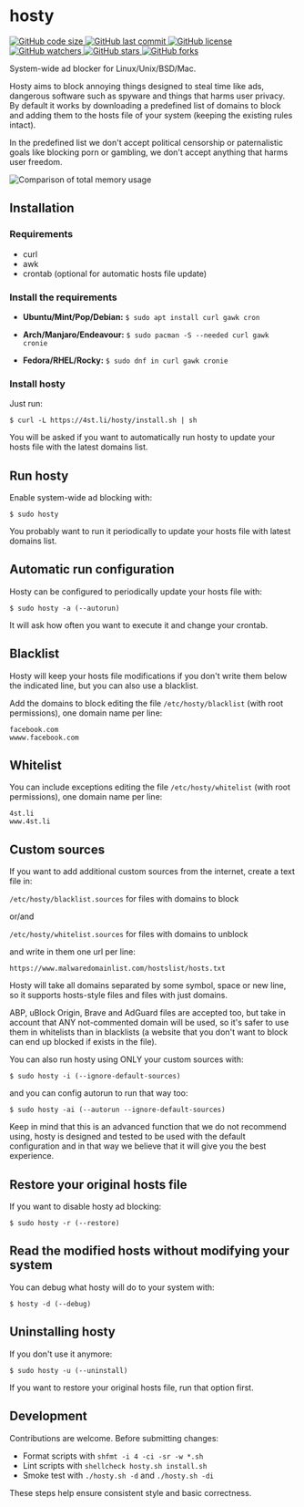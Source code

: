 # hosty

[![GitHub code size](https://img.shields.io/github/languages/code-size/astrovm/hosty.svg)
![GitHub last commit](https://img.shields.io/github/last-commit/astrovm/hosty.svg)
![GitHub license](https://img.shields.io/github/license/astrovm/hosty.svg)
![GitHub watchers](https://img.shields.io/github/watchers/astrovm/hosty.svg?label=Watch&style=social)
![GitHub stars](https://img.shields.io/github/stars/astrovm/hosty.svg?label=Star&style=social)
![GitHub forks](https://img.shields.io/github/forks/astrovm/hosty.svg?label=Fork&style=social)](https://github.com/astrovm/hosty)

System-wide ad blocker for Linux/Unix/BSD/Mac.

Hosty aims to block annoying things designed to steal time like ads, dangerous software such as spyware and things that harms user privacy. By default it works by downloading a predefined list of domains to block and adding them to the hosts file of your system (keeping the existing rules intact).

In the predefined list we don't accept political censorship or paternalistic goals like blocking porn or gambling, we don't accept anything that harms user freedom.

![Comparison of total memory usage](https://i.imgur.com/qRVKMOQ.png)

## Installation

### Requirements

- curl
- awk
- crontab (optional for automatic hosts file update)

### Install the requirements

- **Ubuntu/Mint/Pop/Debian:**
  `$ sudo apt install curl gawk cron`

- **Arch/Manjaro/Endeavour:**
  `$ sudo pacman -S --needed curl gawk cronie`

- **Fedora/RHEL/Rocky:**
  `$ sudo dnf in curl gawk cronie`

### Install hosty

Just run:

`$ curl -L https://4st.li/hosty/install.sh | sh`

You will be asked if you want to automatically run hosty to update your hosts file with the latest domains list.

## Run hosty

Enable system-wide ad blocking with:

`$ sudo hosty`

You probably want to run it periodically to update your hosts file with latest domains list.

## Automatic run configuration

Hosty can be configured to periodically update your hosts file with:

`$ sudo hosty -a (--autorun)`

It will ask how often you want to execute it and change your crontab.

## Blacklist

Hosty will keep your hosts file modifications if you don't write them below the indicated line, but you can also use a blacklist.

Add the domains to block editing the file `/etc/hosty/blacklist` (with root permissions), one domain name per line:

```
facebook.com
wwww.facebook.com
```

## Whitelist

You can include exceptions editing the file `/etc/hosty/whitelist` (with root permissions), one domain name per line:

```
4st.li
www.4st.li
```

## Custom sources

If you want to add additional custom sources from the internet, create a text file in:

`/etc/hosty/blacklist.sources` for files with domains to block

or/and

`/etc/hosty/whitelist.sources` for files with domains to unblock

and write in them one url per line:

`https://www.malwaredomainlist.com/hostslist/hosts.txt`

Hosty will take all domains separated by some symbol, space or new line, so it supports hosts-style files and files with just domains.

ABP, uBlock Origin, Brave and AdGuard files are accepted too, but take in account that ANY not-commented domain will be used, so it's safer to use them in whitelists than in blacklists (a website that you don't want to block can end up blocked if exists in the file).

You can also run hosty using ONLY your custom sources with:

`$ sudo hosty -i (--ignore-default-sources)`

and you can config autorun to run that way too:

`$ sudo hosty -ai (--autorun --ignore-default-sources)`

Keep in mind that this is an advanced function that we do not recommend using, hosty is designed and tested to be used with the default configuration and in that way we believe that it will give you the best experience.

## Restore your original hosts file

If you want to disable hosty ad blocking:

`$ sudo hosty -r (--restore)`

## Read the modified hosts without modifying your system

You can debug what hosty will do to your system with:

`$ hosty -d (--debug)`

## Uninstalling hosty

If you don't use it anymore:

`$ sudo hosty -u (--uninstall)`

If you want to restore your original hosts file, run that option first.

## Development

Contributions are welcome. Before submitting changes:

- Format scripts with `shfmt -i 4 -ci -sr -w *.sh`
- Lint scripts with `shellcheck hosty.sh install.sh`
- Smoke test with `./hosty.sh -d` and `./hosty.sh -di`

These steps help ensure consistent style and basic correctness.

